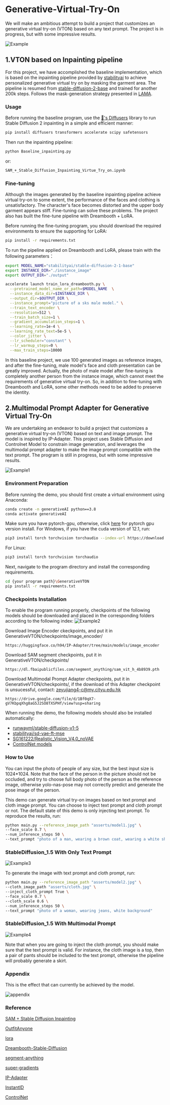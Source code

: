 # Generative-Virtual-Try-On

We will make an ambitious attempt to build a project that customizes an generative virtual try-on (VTON) based on any text prompt. The project is in progress, but with some impressive results.

![Example](./asserts/p1.png)

## 1.VTON based on Inpainting pipeline

For this project, we have accomplished the baseline implementation, which is based on the inpainting pipeline provided by [stabilityai](https://huggingface.co/stabilityai/stable-diffusion-2-inpainting) to achieve personalized generative virtual try on by masking the garment area. The pipeline is resumed from [stable-diffusion-2-base](https://huggingface.co/stabilityai/stable-diffusion-2-base) and trained for another 200k steps. Follows the mask-generation strategy presented in [LAMA](https://github.com/advimman/lama).

### Usage

Before running the baseline program, use the [🤗's Diffusers](https://github.com/huggingface/diffusers) library to run Stable Diffusion 2 inpainting in a simple and efficient manner:

```bash
pip install diffusers transformers accelerate scipy safetensors
```

Then run the inpainting pipeline:

```bash
python Baseline_inpainting.py
```
or:

```bash
SAM_+_Stable_Diffusion_Inpainting_Virtue_Try_on.ipynb
```

### Fine-tuning

Although the images generated by the baseline inpainting pipeline achieve virtual try-on to some extent, the performance of the faces and clothing is unsatisfactory. The character's face becomes distorted and the upper body garment appears stiff. Fine-tuning can solve these problems. The project also has built the fine-tune pipeline with Dreambooth + LoRA.

Before running the fine-tuning program, you should download the required environments to ensure the supporting for LoRA:

```bash
pip install -r requirements.txt
```

To run the pipeline applied on Dreambooth and LoRA, please train with the following parameters：

```bash
export MODEL_NAME="stabilityai/stable-diffusion-2-1-base"
export INSTANCE_DIR="./instance_image"
export OUTPUT_DIR="./output"

accelerate launch train_lora_dreambooth.py \
  --pretrained_model_name_or_path=$MODEL_NAME  \
  --instance_data_dir=$INSTANCE_DIR \
  --output_dir=$OUTPUT_DIR \
  --instance_prompt="picture of a sks male model." \
  --train_text_encoder \
  --resolution=512 \
  --train_batch_size=1 \
  --gradient_accumulation_steps=1 \
  --learning_rate=1e-4 \
  --learning_rate_text=5e-5 \
  --color_jitter \
  --lr_scheduler="constant" \
  --lr_warmup_steps=0 \
  --max_train_steps=10000
```

In this baseline project, we use 100 generated images as reference images, and after the fine-tuning, male model's face and cloth presentation can be greatly improved. Actually, the photo of male model after fine-tuning is completely another person from the instance image, which cannot meet the requirements of generative virtual try-on. So, in addition to fine-tuning with Dreambooth and LoRA, some other methods need to be added to preserve the identity. 

## 2.Multimodal Prompt Adapter for Generative Virtual Try-On

We are undertaking an endeavor to build a project that customizes a generative virtual try-on (VTON) based on text and image prompt. The model is inspired by IP-Adapter. This project uses Stable Diffusion and Controlnet Model to constrain image generation, and leverages the multimodal prompt adapter to make the image prompt compatible with the text prompt.  The program is still in progress, but with some impressive results.

![Example1](./asserts/architecture.jpg)


### Environment Preparation
Before running the demo, you should first create a virtual environment using Anaconda:
```bash
conda create -n generativeAI python==3.8
conda activate generativeAI
```

Make sure you have pytorch-gpu, otherwise, click [here](https://pytorch.org/) for pytorch gpu version install. 
For Windows, if you have the cuda version of 12.1, run:
```bash
pip3 install torch torchvision torchaudio --index-url https://download.pytorch.org/whl/cu121
```
For Linux:
```bash
pip3 install torch torchvision torchaudio
```

Next, navigate to the program directory and install the corresponding requirements.
```bash
cd {your program path}\GenerativeVTON
pip install -r requirements.txt
```

### Checkpoints Installation

To enable the program running properly, checkpoints of the following models should be downloaded and placed in the corresponding folders according to the following index:
![Example2](./asserts/tree.jpg)

Download Image Encoder ckeckpoints, and put it in GenerativeVTON/checkpoints/image_encoder/
```
https://huggingface.co/h94/IP-Adapter/tree/main/models/image_encoder
```

Download SAM segment checkpoints, put it in GenerativeVTON/checkpoints/
```
https://dl.fbaipublicfiles.com/segment_anything/sam_vit_h_4b8939.pth
```

Download Multimodal Prompt Adapter checkpoints, put it in GenerativeVTON/checkpoints/, if the download of this Adapter checkpoint is unsucessful, contact: zeyujiang4-c@my.cityu.edu.hk
```
https://drive.google.com/file/d/1Bf0qX7-gV7KbpqXhg8aG5J2SO8TXSPHf/view?usp=sharing
```

When running the demo, the following models should also be installed automatically:
- [runwayml/stable-diffusion-v1-5](https://huggingface.co/runwayml/stable-diffusion-v1-5)
- [stabilityai/sd-vae-ft-mse](https://huggingface.co/stabilityai/sd-vae-ft-mse)
- [SG161222/Realistic_Vision_V4.0_noVAE](https://huggingface.co/SG161222/Realistic_Vision_V4.0_noVAE)
- [ControlNet models](https://huggingface.co/lllyasviel)


### How to Use

You can input the photo of people of any size, but the best input size is 1024*1024. Note that the face of the person in the picture should not be occluded, and try to choose full body photo of the person as the reference image, otherwise yolo-nas-pose may not correctly predict and generate the pose image of the person.

This demo can generate virtual try-on images based on text prompt and cloth image prompt. You can choose to inject text prompt and cloth prompt or not. The default state of this demo is only injecting text prompt. To reproduce the results, run:

```bash
python main.py --reference_image_path "asserts/model1.jpg" \
--face_scale 0.7 \
--num_inference_steps 50 \
--text_prompt "photo of a man, wearing a brown coat, wearing a white shirt inside, wearing a black pants, street background"
```
### StableDiffusion_1.5 With Only Text Prompt

![Example3](./asserts/results1.jpg)

To generate the image with text prompt and cloth prompt, run:
```bash
python main.py --reference_image_path "asserts/model2.jpg" \
--cloth_image_path "asserts/cloth.jpg" \
--inject_cloth_prompt True \
--face_scale 0.7 \
--cloth_scale 0.6 \
--num_inference_steps 50 \
--text_prompt "photo of a woman, wearing jeans, white background"
```

### StableDiffusion_1.5 With Multimodal Prompt
![Example4](./asserts/results2.jpg)

Note that when you are going to inject the cloth prompt, you should make sure that the text prompt is valid. 
For instance, the cloth image is a top, then a pair of pants should be included to the text prompt, otherwise the pipeline will probably generate a skirt.

### Appendix

This is the effect that can currently be achieved by the model.

![appendix](./asserts/appendix.png)

### Reference
[SAM + Stable Diffusion Inpainting](https://colab.research.google.com/drive/1umJUZdqEAcm9GQkzLG-EWXo8_ya-ImRL)

[OutfitAnyone](https://github.com/HumanAIGC/OutfitAnyone)

[lora](https://github.com/cloneofsimo/lora)

[Dreambooth-Stable-Diffusion](https://github.com/XavierXiao/Dreambooth-Stable-Diffusion)

[segment-anything](https://github.com/facebookresearch/segment-anything)

[super-gradients](https://github.com/Deci-AI/super-gradients)

[IP-Adapter](https://github.com/tencent-ailab/IP-Adapter)

[InstantID](https://github.com/InstantID/InstantID)

[ControlNet](https://github.com/lllyasviel/ControlNet)


